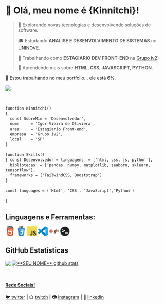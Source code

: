 # 💜 Olá, meu nome é {Kinnitchi}!

>
> 🤔  Explorando novas tecnologias e desenvolvendo soluções de software.
>
> 🎓  Estudando **ANALISE E DESENVOLVIMENTO DE SISTEMAS** no [UNINOVE](https://www.uninove.br/).
>
> 💼  Trabalhando como **ESTAGIARIO DEV FRONT-END** na [Grupo iv2](https://iv2.com.br/))
>
> 🌱  Aprendendo mais sobre **HTML, CSS, JAVASCRIPT, PYTHON**.




🔭 Estou trabalhando no meu portfolio... ele está 6%.




<img align="center" width="600" src="https://i2.wp.com/allhtaccess.info/wp-content/uploads/2018/03/programming.gif?fit=1281%2C716&ssl=1" />

```


function Kinnitchi()
{
  const SobreMim = 'Desenvolvedor',
  nome     = 'Igor Vieira de Oliviera',
  area     = 'Estagiario Front-end',
  empresa  = 'Grupo iv2',
  local    = 'SP'
}

function Skills()
{ const Desenvolvedor = linguagens  = ['html, css, js, python'],
  bibliotecas  = ['pandas, numpy, matplotlib, seaborn, sklearn, tensorflow'],
  frameworks = ['TailwindCSS, Booststrap']
}

const languages = ('Html', 'CSS', 'JavaScript','Python') 

}
```

## **Linguagens e Ferramentas:**  



<code><img height="30" src="https://raw.githubusercontent.com/github/explore/80688e429a7d4ef2fca1e82350fe8e3517d3494d/topics/html/html.png"></code>
<code><img height="30" src="https://raw.githubusercontent.com/github/explore/80688e429a7d4ef2fca1e82350fe8e3517d3494d/topics/css/css.png"></code>
<code><img height="30" src="https://raw.githubusercontent.com/github/explore/80688e429a7d4ef2fca1e82350fe8e3517d3494d/topics/javascript/javascript.png"></code>
<code><img height="30" src="https://raw.githubusercontent.com/github/explore/80688e429a7d4ef2fca1e82350fe8e3517d3494d/topics/visual-studio-code/visual-studio-code.png"></code>
<code><img height="30" src="https://raw.githubusercontent.com/github/explore/80688e429a7d4ef2fca1e82350fe8e3517d3494d/topics/git/git.png"></code>
<code><img height="30" src="https://raw.githubusercontent.com/github/explore/80688e429a7d4ef2fca1e82350fe8e3517d3494d/topics/terminal/terminal.png"></code>




## **GitHub Estatísticas**

<a href="https://github.com/Kinnitchi">
  <img align="center" src="https://github-readme-stats.vercel.app/api/top-langs/?username=kinnitchi&theme=dark&hide_langs_below=1" />
</a>

<a href="https://github.com/Kinnitchi">
 <img align="center" src="https://github-readme-stats.vercel.app/api?username=Kinnitchi&show_icons=true&theme=dark&line_height=27" alt="**SEU NOME** github stats"/>



[twitter]: https://twitter.com/kinnitchi
[twitch]: https://www.twitch.tv/kinnitchi
[instagram]: https://www.instagram.com/kinnitchi
[linkedin]: https://www.linkedin.com/in/kinnitchi
<br>

#### Rede Sociais!


🐦 [twitter][twitter] **|** 
📺 [twitch][twitch] **|** 
📷 [instagram][instagram] **|** 
👔 [linkedin][linkedin]

